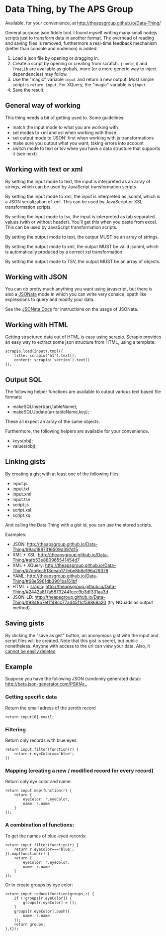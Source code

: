 Data Thing, by The APS Group
==========

Available, for your convenience, at <http://theapsgroup.github.io/Data-Thing/>

General purpose json fiddle tool. I found myself writing many small nodejs scripts just to transform data in another format. The overhead of reading and saving files is removed, furthermore a real-time feedback mechanism (better than console and nodemon) is added.

1. Load a json file by opening or dragging in.
2. Create a script by opening or creating from scratch. `jsonld`, `Q` and `TreeLib` are available as globals, more (or a more generic way to inject dependencies) may follow.
3. Use the "magic" variable `input` and return a new output. Most simple script is `return input`. For XQuery, the "magic" variable is `$input`.
4. Save the result.

General way of working
------------

This thing needs a bit of getting used to. Some guidelines:

- match the input mode to what you are working with
- set modes to xml and xsl when working with those
- set output mode to 'JSON' first when working with js transformations
- make sure you output what you want, taking errors into account
- switch mode to text or tsv when you have a data structure that supports it (see next)

Working with text or xml
-------------

By setting the input mode to text, the input is interpreted as an array of strings, which can be used by JavaScript transformation scripts.

By setting the input mode to xml, the input is interpreted as jsonml, which is a JSON serialization of xml. This can be used by JavaScript or XSL transformation scripts.

By setting the input mode to tsv, the input is interpreted as tab separated values (with or without header). You'll get this when you paste from excel. This can be used by JavaScript transformation scripts.

By setting the output mode to text, the output MUST be an array of strings.

By setting the output mode to xml, the output MUST be valid jsonml, which is automatically produced by a correct xsl transformation

By setting the output mode to TSV, the output MUST be an array of objects.

Working with JSON
--------

You can do pretty much anything you want using javascript, but there is also a [JSONata](http://jsonata.org/) mode in which you can write very consice, xpath like expressions to query and modify your data.

See the [JSONata Docs](http://docs.jsonata.org) for instructions on the usage of JSONata.

Working with HTML
--------

Getting structured data out of HTML is easy using [scrapio](https://github.com/rikkertkoppes/scrapio). Scrapio provides an easy way to extract some json structure from HTML, using a template:

    scrapio.load(input).tmpl({
        title: scrapio('h1').text(),
        content: scrapio('section').text()
    });

Output SQL
-----------

The following helper functions are available to output various text based file formats:

- makeSQLInsert(arr,tableName);
- makeSQLUpdate(arr,tableName,key);

These all expect an array of the same objects.

Furthermore, the following helpers are available for your convenience.

- keys(obj);
- values(obj);

Linking gists
-----------

By creating a gist with at least one of the following files:

- input.js
- input.txt
- input.xml
- input.tsv
- script.js
- script.xsl
- script.xq

And calling the Data Thing with a gist id, you can use the stored scripts.

Examples:

- JSON: <http://theapsgroup.github.io/Data-Thing/#9ac1897316509d397d15>
- XML + XSL: <http://theapsgroup.github.io/Data-Thing/#afb53e880965541454d7>
- XML + XQuery: <http://theapsgroup.github.io/Data-Thing/#7db6cc513ceab177ebe8b6e196a29378>
- YAML: <http://theapsgroup.github.io/Data-Thing/#68e5961db3901ba161bf>
- HTML + [srapio](https://github.com/rikkertkoppes/scrapio): <http://theapsgroup.github.io/Data-Thing/#2442a8f7a5873244feec9b3df331aa3d>
- JSON-LD: <http://theapsgroup.github.io/Data-Thing/#9848b7ef1f48cc77a445f1cf58868a20> (try NQuads as output method)

Saving gists
----------

By clicking the "save as gist" button, an anonymous gist with the input and script files will be created. Note that this gist is secret, but public nonetheless. Anyone with access to the url can view your data. Also, it [cannot be easily deleted](https://help.github.com/articles/deleting-an-anonymous-gist/)

Example
---------

Suppose you have the following JSON (randomly generated data): <http://beta.json-generator.com/PSKfAr_>

### Getting specific data

Return the email adress of the zeroth record

    return input[0].email;

### Filtering

Return only records with blue eyes:

    return input.filter(function(r) {
        return r.eyeColor==='blue';
    })

### Mapping (creating a new / modified record for every record)

Return only eye color and name:

    return input.map(function(r) {
        return {
            eyeColor: r.eyeColor,
            name: r.name
        }
    });

### A combination of functions:

To get the names of blue-eyed records:

    return input.filter(function(r) {
        return r.eyeColor==='blue';
    }).map(function(r) {
        return {
            eyeColor: r.eyeColor,
            name: r.name
        }
    });

Or to create groups by eye color:

    return input.reduce(function(groups,r) {
        if (!groups[r.eyeColor]) {
            groups[r.eyeColor] = [];
        }
        groups[r.eyeColor].push({
            name: r.name
        });
        return groups;
    },{});
